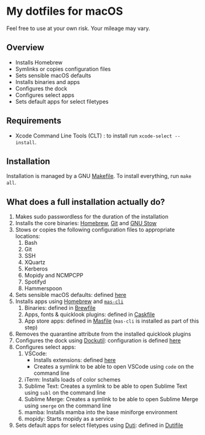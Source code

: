# My dotfiles for macOS
Feel free to use at your own risk. Your mileage may vary.

## Overview
* Installs Homebrew
* Symlinks or copies configuration files
* Sets sensible macOS defaults
* Installs binaries and apps
* Configures the dock
* Configures select apps
* Sets default apps for select filetypes

## Requirements
* Xcode Command Line Tools (CLT) : to install run `xcode-select --install`.

## Installation
Installation is managed by a GNU [Makefile](Makefile). To install everything, run `make all`.

## What does a full installation actually do?
1. Makes sudo passwordless for the duration of the installation
2. Installs the core binaries: [Homebrew](https://brew.sh/), [Git](https://git-scm.com/) and [GNU Stow](https://www.gnu.org/software/stow/)
3. Stows or copies the following configuration files to appropriate locations:
   1. Bash
   2. Git
   3. SSH
   4. XQuartz
   5. Kerberos
   6. Mopidy and NCMPCPP
   7. Spotifyd
   8. Hammerspoon
4. Sets sensible macOS defaults: defined [here](macos/defaults.sh)
5. Installs apps using [Homebrew](https://brew.sh/) and [`mas-cli`](https://github.com/mas-cli/mas)
   1. Binaries: defined in [Brewfile](homebrew/Brewfile)
   2. Apps, fonts & quicklook plugins: defined in [Caskfile](homebrew/Caskfile)
   3. App store apps: defined in [Masfile](homebrew/Masfile) (`mas-cli` is installed as part of this step)
6. Removes the quarantine attribute from the installed quicklook plugins
7. Configures the dock using [Dockutil](): configuration is defined [here](macos/dock.sh)
8. Configures select apps:    
   1. VSCode:
      * Installs extensions: defined [here](apps/vscode/vscode-extensions.list) 
      * Creates a symlink to be able to open VSCode using `code` on the command line
   2. iTerm: Installs loads of color schemes
   3. Sublime Text: Creates a symlink to be able to open Sublime Text using `subl` on the command line
   4. Sublime Merge: Creates a symlink to be able to open Sublime Merge using `smerge` on the command line
   5. mamba: Installs mamba into the base miniforge environment
   6. mopidy: Starts mopidy as a service
9.  Sets default apps for select filetypes using [Duti](https://github.com/moretension/duti): defined in [Dutifile](duti/Dutifile)




